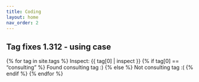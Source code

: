```yaml
---
title: Coding
layout: home
nav_order: 2
---
```


## Tag fixes 1.312 - using case

{% for tag in site.tags %}
  Inspect: {{ tag[0] | inspect }}
  {% if tag[0] == “consulting” %}
    Found consulting tag :)
  {% else %}
    Not consulting tag :(
  {% endif %} 
{% endfor %}